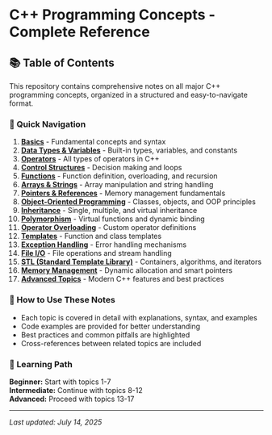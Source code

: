 # C++ Programming Concepts - Complete Reference

## 📚 Table of Contents

This repository contains comprehensive notes on all major C++ programming concepts, organized in a structured and easy-to-navigate format.

### 🔗 Quick Navigation

1. **[Basics](./01-basics.md)** - Fundamental concepts and syntax
2. **[Data Types & Variables](./02-data-types-variables.md)** - Built-in types, variables, and constants
3. **[Operators](./03-operators.md)** - All types of operators in C++
4. **[Control Structures](./04-control-structures.md)** - Decision making and loops
5. **[Functions](./05-functions.md)** - Function definition, overloading, and recursion
6. **[Arrays & Strings](./06-arrays-strings.md)** - Array manipulation and string handling
7. **[Pointers & References](./07-pointers-references.md)** - Memory management fundamentals
8. **[Object-Oriented Programming](./08-oop.md)** - Classes, objects, and OOP principles
9. **[Inheritance](./09-inheritance.md)** - Single, multiple, and virtual inheritance
10. **[Polymorphism](./10-polymorphism.md)** - Virtual functions and dynamic binding
11. **[Operator Overloading](./11-operator-overloading.md)** - Custom operator definitions
12. **[Templates](./12-templates.md)** - Function and class templates
13. **[Exception Handling](./13-exception-handling.md)** - Error handling mechanisms
14. **[File I/O](./14-file-io.md)** - File operations and stream handling
15. **[STL (Standard Template Library)](./15-stl.md)** - Containers, algorithms, and iterators
16. **[Memory Management](./16-memory-management.md)** - Dynamic allocation and smart pointers
17. **[Advanced Topics](./17-advanced-topics.md)** - Modern C++ features and best practices

### 📖 How to Use These Notes

- Each topic is covered in detail with explanations, syntax, and examples
- Code examples are provided for better understanding
- Best practices and common pitfalls are highlighted
- Cross-references between related topics are included

### 🎯 Learning Path

**Beginner:** Start with topics 1-7  
**Intermediate:** Continue with topics 8-12  
**Advanced:** Proceed with topics 13-17

---
*Last updated: July 14, 2025*
